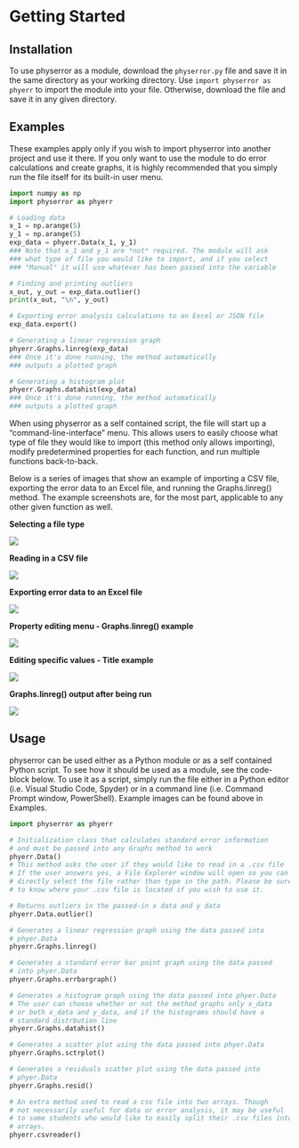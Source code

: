 <!-- physerror documentation master file, created by
sphinx-quickstart on Tue Apr  2 12:58:06 2024.
You can adapt this file completely to your liking, but it should at least
contain the root `toctree` directive. -->

# Getting Started

## Installation

To use physerror as a module, download the `physerror.py` file and save it in the same directory as your working directory. Use
`import physerror as phyerr` to import the module into your file. Otherwise, download the file and save it in any given directory.

## Examples

These examples apply only if you wish to import physerror into another project and use it there. If you only want to use the module
to do error calculations and create graphs, it is highly recommended that you simply run the file itself for its built-in user menu.

```python
import numpy as np
import physerror as phyerr

# Loading data
x_1 = np.arange(5)
y_1 = np.arange(5)
exp_data = phyerr.Data(x_1, y_1)
### Note that x_1 and y_1 are *not* required. The module will ask
### what type of file you would like to import, and if you select
### "Manual" it will use whatever has been passed into the variable

# Finding and printing outliers
x_out, y_out = exp_data.outlier()
print(x_out, "\n", y_out)

# Exporting error analysis calculations to an Excel or JSON file
exp_data.export()

# Generating a linear regression graph
phyerr.Graphs.linreg(exp_data)
### Once it's done running, the method automatically
### outputs a plotted graph

# Generating a histogram plot
phyerr.Graphs.datahist(exp_data)
### Once it's done running, the method automatically
### outputs a plotted graph
```

When using physerror as a self contained script, the file will start up a “command-line-interface” menu. This allows
users to easily choose what type of file they would like to import (this method only allows importing), modify predetermined
properties for each function, and run multiple functions back-to-back.

Below is a series of images that show an example of importing a CSV file, exporting the error data to an Excel file, and running
the Graphs.linreg() method. The example screenshots are, for the most part, applicable to any other given function as well.

**Selecting a file type**

![](https://github.com/ParadoxRegiment/physerror/tree/main/docs/docs_screenshots/file_select.png)

**Reading in a CSV file**

![](https://github.com/ParadoxRegiment/physerror/tree/main/docs/docs_screenshots/csv_read.png)

**Exporting error data to an Excel file**

![](https://github.com/ParadoxRegiment/physerror/tree/main/docs/docs_screenshots/excel_export.png)

**Property editing menu - Graphs.linreg() example**

![](https://github.com/ParadoxRegiment/physerror/tree/main/docs/docs_screenshots/prop_edit_linreg.png)

**Editing specific values - Title example**

![](https://github.com/ParadoxRegiment/physerror/tree/main/docs/docs_screenshots/prop_edit_gen.png)

**Graphs.linreg() output after being run**

![](https://github.com/ParadoxRegiment/physerror/tree/main/docs/docs_screenshots/linreg_example.png)

## Usage

physerror can be used either as a Python module or as a self contained Python script. To see how it should
be used as a module, see the code-block below. To use it as a script, simply run the file either in a Python
editor (i.e. Visual Studio Code, Spyder) or in a command line (i.e. Command Prompt window, PowerShell). Example
images can be found above in Examples.

```python
import physerror as phyerr

# Initialization class that calculates standard error information
# and must be passed into any Graphs method to work
phyerr.Data()
# This method asks the user if they would like to read in a .csv file
# If the user answers yes, a File Explorer window will open so you can
# directly select the file rather than type in the path. Please be sure
# to know where your .csv file is located if you wish to use it.

# Returns outliers in the passed-in x data and y data
phyerr.Data.outlier()

# Generates a linear regression graph using the data passed into
# phyer.Data
phyerr.Graphs.linreg()

# Generates a standard error bar point graph using the data passed
# into phyer.Data
phyerr.Graphs.errbargraph()

# Generates a histogram graph using the data passed into phyer.Data
# The user can choose whether or not the method graphs only x_data
# or both x_data and y_data, and if the histograms should have a
# standard distrbution line
phyerr.Graphs.datahist()

# Generates a scatter plot using the data passed into phyer.Data
phyerr.Graphs.sctrplot()

# Generates a residuals scatter plot using the data passed into
# phyer.Data
phyerr.Graphs.resid()

# An extra method used to read a csv file into two arrays. Though
# not necessarily useful for data or error analysis, it may be useful
# to some students who would like to easily split their .csv files into
# arrays.
phyerr.csvreader()
```

